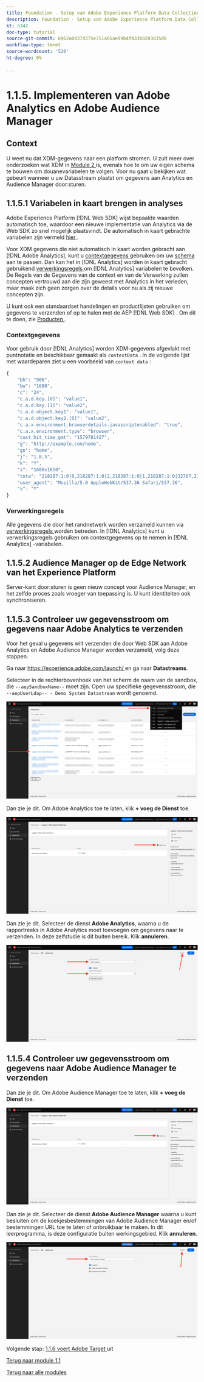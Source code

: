 ```yaml
---
title: Foundation - Setup van Adobe Experience Platform Data Collection en de Web SDK-extensie - Adobe Analytics en Adobe Audience Manager implementeren
description: Foundation - Setup van Adobe Experience Platform Data Collection en de Web SDK-extensie - Adobe Analytics en Adobe Audience Manager implementeren
kt: 5342
doc-type: tutorial
source-git-commit: 6962a0d37d375e751a05ae99b4f433b0283835d0
workflow-type: tm+mt
source-wordcount: '520'
ht-degree: 0%

---
```


# 1.1.5. Implementeren van Adobe Analytics en Adobe Audience Manager

## Context

U weet nu dat XDM-gegevens naar een platform stromen. U zult meer over onderzoeken wat XDM in [ Module 2 ](./../module1.2/data-ingestion.md) is, evenals hoe te om uw eigen schema te bouwen om douanevariabelen te volgen. Voor nu gaat u bekijken wat gebeurt wanneer u uw Datasstream plaatst om gegevens aan Analytics en Audience Manager door:sturen.

## 1.1.5.1 Variabelen in kaart brengen in analyses

Adobe Experience Platform [!DNL Web SDK] wijst bepaalde waarden automatisch toe, waardoor een nieuwe implementatie van Analytics via de Web SDK zo snel mogelijk plaatsvindt. De automatisch in kaart gebrachte variabelen zijn vermeld [ hier ](https://experienceleague.adobe.com/docs/experience-platform/edge/data-collection/adobe-analytics/automatically-mapped-vars.html#data-collection).

Voor XDM gegevens die niet automatisch in kaart worden gebracht aan [!DNL Adobe Analytics], kunt u [ contextgegevens ](https://experienceleague.adobe.com/docs/analytics/implementation/vars/page-vars/contextdata.html?lang=nl) gebruiken om uw [ schema ](https://experienceleague.adobe.com/docs/experience-platform/xdm/schema/composition.html) aan te passen. Dan kan het in [!DNL Analytics] worden in kaart gebracht gebruikend [ verwerkingsregels ](https://experienceleague.adobe.com/docs/analytics/admin/admin-tools/processing-rules/processing-rules-configuration/t-processing-rules.html) om [!DNL Analytics] variabelen te bevolken. De Regels van de Gegevens van de context en van de Verwerking zullen concepten vertrouwd aan die zijn geweest met Analytics in het verleden, maar maak zich geen zorgen over de details voor nu als zij nieuwe concepten zijn.

U kunt ook een standaardset handelingen en productlijsten gebruiken om gegevens te verzenden of op te halen met de AEP [!DNL Web SDK] . Om dit te doen, zie [ Producten ](https://experienceleague.adobe.com/docs/experience-platform/edge/data-collection/collect-commerce-data.html?lang=en#data-collection).

### Contextgegevens

Voor gebruik door [!DNL Analytics] worden XDM-gegevens afgevlakt met puntnotatie en beschikbaar gemaakt als `contextData` . In de volgende lijst met waardeparen ziet u een voorbeeld van `context data` :

```javascript
{
    "bh": "900",
    "bw": "1680",
    "c": "24",
    "c.a.d.key.[0]": "value1",
    "c.a.d.key.[1]": "value2",
    "c.a.d.object.key1": "value1",
    "c.a.d.object.key2.[0]": "value2",
    "c.a.x.environment.browserdetails.javascriptenabled": "true",
    "c.a.x.environment.type": "browser",
    "cust_hit_time_gmt": "1579781427",
    "g": "http://example.com/home",
    "gn": "home",
    "j": "1.8.5",
    "k": "Y",
    "s": "1680x1050",
    "tnta": "218287:1:0|0,218287:1:0|2,218287:1:0|1,218287:1:0|32767,218287:1:01,218287:1:0|0,218287:1:0|1,218287:1:0|0,218287:1:0|1",
    "user_agent": "Mozilla/5.0 AppleWebKit/537.36 Safari/537.36",
    "v": "Y"
}
```

### Verwerkingsregels

Alle gegevens die door het randnetwerk worden verzameld kunnen via [ verwerkingsregels ](https://experienceleague.adobe.com/docs/analytics/admin/admin-tools/processing-rules/processing-rules-configuration/t-processing-rules.html) worden betreden. In [!DNL Analytics] kunt u verwerkingsregels gebruiken om contextgegevens op te nemen in [!DNL Analytics] -variabelen.

## 1.1.5.2 Audience Manager op de Edge Network van het Experience Platform

Server-kant door:sturen is geen nieuw concept voor Audience Manager, en het zelfde proces zoals vroeger van toepassing is. U kunt identiteiten ook synchroniseren.

## 1.1.5.3 Controleer uw gegevensstroom om gegevens naar Adobe Analytics te verzenden

Voor het geval u gegevens wilt verzenden die door Web SDK aan Adobe Analytics en Adobe Audience Manager worden verzameld, volg deze stappen.

Ga naar [ https://experience.adobe.com/launch/ ](https://experience.adobe.com/launch/) en ga naar **Datastreams**.

Selecteer in de rechterbovenhoek van het scherm de naam van de sandbox, die `--aepSandboxName--` moet zijn. Open uw specifieke gegevensstroom, die `--aepUserLdap-- - Demo System Datastream` wordt genoemd.

![ klik het pictogram van de Configuratie van Edge in de linkernavigatie ](./images/edgeconfig1b.png)

Dan zie je dit. Om Adobe Analytics toe te laten, klik **+ voeg de Dienst** toe.

![ Debugger AEP ](./images/aa2.png)

Dan zie je dit. Selecteer de dienst **Adobe Analytics**, waarna u de rapportreeks in Adobe Analytics moet toevoegen om gegevens naar te verzenden. In deze zelfstudie is dit buiten bereik. Klik **annuleren**.

![ Debugger AEP ](./images/aa3.png)

## 1.1.5.4 Controleer uw gegevensstroom om gegevens naar Adobe Audience Manager te verzenden

Dan zie je dit. Om Adobe Audience Manager toe te laten, klik **+ voeg de Dienst** toe.

![ Debugger AEP ](./images/aa2.png)

Dan zie je dit. Selecteer de dienst **Adobe Audience Manager** waarna u kunt besluiten om de koekjesbestemmingen van Adobe Audience Manager en/of bestemmingen URL toe te laten of onbruikbaar te maken. In dit leerprogramma, is deze configuratie buiten werkingsgebied. Klik **annuleren**.

![ Debugger AEP ](./images/aam1.png)

Volgende stap: [ 1.1.6 voert Adobe Target ](./ex6.md) uit

[Terug naar module 1.1](./data-ingestion-launch-web-sdk.md)

[Terug naar alle modules](./../../../overview.md)
